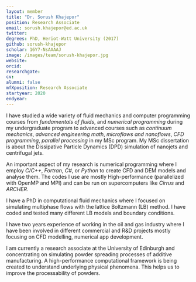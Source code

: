 ```yaml
---
layout: member
title: "Dr. Sorush Khajepor"
position: Research Associate
email: sorush.khajepor@ed.ac.uk
twitter: 
degrees: PhD, Heriot-Watt University (2017)
github: sorush-khajepor
scholar: 16Y7-NsAAAAJ
image: /images/team/sorush-khajepor.jpg 
website: 
orcid:
researchgate: 	
cv: 
alumni: false
mfXposition: Research Associate
startyear: 2020
endyear: 
---
```


I have studied a wide variety of fluid mechanics and computer programming courses from *fundamentals of fluids*, and *numerical programming* during my undergraduate program to advanced courses such as *continuum mechanics*, *advanced engineering math*, *microflows and nanoflows*, *CFD programming*, *parallel processing* in my MSc program. My MSc dissertation is about the Dissipative Particle Dynamics (DPD) simulation of nanojets and centrifugal jets.

An important aspect of my research is numerical programming where I employ *C/C++*, *Fortran*, *C#*, or *Python* to create CFD and DEM models and analyse them. The codes I use are mostly High-performance (parallelized with OpenMP and MPI) and can be run on supercomputers like *Cirrus* and *ARCHER*.

I have a PhD in computational fluid mechanics where I focused on simulating multiphase flows with the lattice Boltzmann (LB) method. I have coded and tested many different LB models and boundary conditions. 

I have two years experience of working in the oil and gas industry where I have been involved in different commercial and R&D projects mostly focusing on CFD modelling, numerical app development. 


I am currently a research associate at the University of Edinburgh and concentrating on simulating powder spreading processes of additive manufacturing. A high-performance computational framework is being created to understand underlying physical phenomena. This helps us to improve the processability of powders.




 

